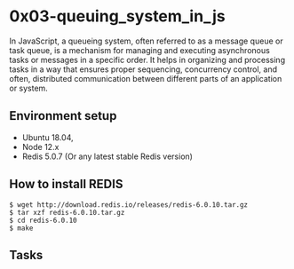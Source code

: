 # 0x03-queuing_system_in_js
In JavaScript, a queueing system, often referred to as a message queue or task queue, is a mechanism for managing and executing asynchronous tasks or messages in a specific order. It helps in organizing and processing tasks in a way that ensures proper sequencing, concurrency control, and often, distributed communication between different parts of an application or system.

## Environment setup
* Ubuntu 18.04,
* Node 12.x
* Redis 5.0.7 (Or any latest stable Redis version)

## How to install REDIS
```
$ wget http://download.redis.io/releases/redis-6.0.10.tar.gz
$ tar xzf redis-6.0.10.tar.gz
$ cd redis-6.0.10
$ make
```

## Tasks
